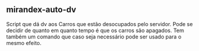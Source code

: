 ## mirandex-auto-dv

Script que dá dv aos Carros que estão desocupados pelo servidor.
Pode se decidir de quanto em quanto tempo é que os carros são apagados.
Tem também um comando que caso seja necessário pode ser usado para o mesmo efeito.
